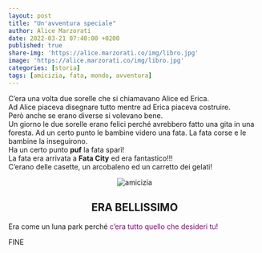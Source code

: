 ```yaml
---
layout: post
title: "Un'avventura speciale"
author: Alice Marzorati
date: 2022-03-21 07:40:00 +0200
published: true
share-img: 'https://alice.marzorati.co/img/libro.jpg'
image: 'https://alice.marzorati.co/img/libro.jpg'
categories: [storia]
tags: [amicizia, fata, mondo, avventura]
---
```

C’era una volta due sorelle che si chiamavano Alice ed Erica.   
Ad Alice piaceva disegnare tutto mentre ad Erica piaceva costruire.   
Però anche se erano diverse si volevano bene.   
Un giorno le due sorelle erano felici perché avrebbero fatto una gita in una foresta. Ad un certo punto le bambine videro una fata. La fata corse e le bambine la  inseguirono.   
Ha un certo punto **puf** la fata sparì!   
La fata era arrivata a **Fata City** ed era fantastico!!!   
C’erano delle casette, un arcobaleno ed un carretto dei gelati!   

<center><img src="https://alice.marzorati.co/img/post/casa.png" alt="amicizia"></center>

## <center>ERA BELLISSIMO</center>
Era come un luna park perché <span style="color:purple">c’era tutto quello che desideri tu!</span>   

FINE




